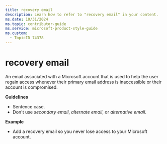 ```yaml
---
title: recovery email
description: Learn how to refer to "recovery email" in your content.
ms.date: 10/31/2024
ms.topic: contributor-guide
ms.service: microsoft-product-style-guide
ms.custom:
  - TopicID 74378
---
```



# recovery email

An email associated with a Microsoft account that is used to help the user regain access whenever their primary email address is inaccessible or their account is compromised.

**Guidelines**

- Sentence case.
- Don't use *secondary email*, *alternate email*, or *alternative email*.

**Example**

- Add a recovery email so you never lose access to your Microsoft account.

